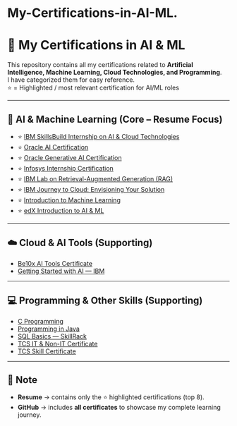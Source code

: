 # My-Certifications-in-AI-ML. 
# 📜 My Certifications in AI & ML

This repository contains all my certifications related to **Artificial Intelligence, Machine Learning, Cloud Technologies, and Programming**.  
I have categorized them for easy reference.  
⭐ = Highlighted / most relevant certification for AI/ML roles

---

## 🔹 AI & Machine Learning (Core – Resume Focus)
- ⭐ [IBM SkillsBuild Internship on AI & Cloud Technologies](./IBM%20SkillsBuild%20Internship%20on%20AI%20&%20Cloud%20Technologies%20Certificate.pdf)
- ⭐ [Oracle AI Certification](./Oracle_AI_Certification.pdf)
- ⭐ [Oracle Generative AI Certification](./Oracle_GEN_AI_Certification.pdf)
- ⭐ [Infosys Internship Certification](./Infosys%20internship%20certification%20.pdf) 
- ⭐ [IBM Lab on Retrieval-Augmented Generation (RAG)](./Lab_RAG_IBM.pdf)
- ⭐ [IBM Journey to Cloud: Envisioning Your Solution](./Journey%20to%20Cloud%20Envisioning%20Your%20Solution_IBM.pdf) 
- ⭐ [Introduction to Machine Learning](./Introduction%20To%20Machine%20Learning%20.pdf)
- ⭐ [edX Introduction to AI & ML](./edx%20introduction%20to%20Ai&ML.pdf)

---

## ☁️ Cloud & AI Tools (Supporting)
- [Be10x AI Tools Certificate](./Be10x_AI%20Tools_Certificate.pdf)
- [Getting Started with AI — IBM](./Getting%20starting%20with%20AI_IBM.pdf)

---

## 💻 Programming & Other Skills (Supporting)
- [C Programming](./C%20Programming.pdf)
- [Programming in Java](./Programming%20In%20Java.pdf)
- [SQL Basics — SkillRack](./SQL%20-%20Basics%20skillrack%20certificate.pdf)
- [TCS IT & Non-IT Certificate](./tcs%20it%20&%20non-it%20certificate.pdf)
- [TCS Skill Certificate](./tcs%20skill%20certificate.pdf)

---

## 📌 Note
- **Resume** → contains only the ⭐ highlighted certifications (top 8).  
- **GitHub** → includes **all certificates** to showcase my complete learning journey.  
 
